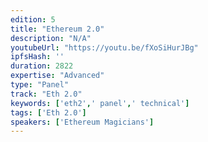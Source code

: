 ```yaml
---
edition: 5
title: "Ethereum 2.0"
description: "N/A"
youtubeUrl: "https://youtu.be/fXoSiHurJBg"
ipfsHash: ''
duration: 2822
expertise: "Advanced"
type: "Panel"
track: "Eth 2.0"
keywords: ['eth2',' panel',' technical']
tags: ['Eth 2.0']
speakers: ['Ethereum Magicians']
---
```

